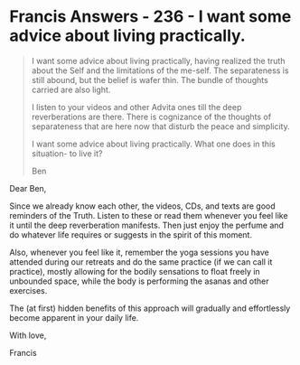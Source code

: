 # Francis Answers - 236 - I want some advice about living practically.

>I want some advice about living practically, having realized the truth about the Self and the limitations of the me-self. The separateness is still abound, but the belief is wafer thin. The bundle of thoughts carried are also light.
>
>I listen to your videos and other Advita ones till the deep reverberations are there. There is cognizance of the thoughts of separateness that are here now that disturb the peace and simplicity.
>
>I want some advice about living practically. What one does in this situation- to live it?
>
>Ben

Dear Ben,

Since we already know each other, the videos, CDs, and texts are good reminders of the Truth. Listen to these or read them whenever you feel like it until the deep reverberation manifests. Then just enjoy the perfume and do whatever life requires or suggests in the spirit of this moment.

Also, whenever you feel like it, remember the yoga sessions you have attended during our retreats and do the same practice (if we can call it practice), mostly allowing for the bodily sensations to float freely in unbounded space, while the body is performing the asanas and other exercises.

The (at first) hidden benefits of this approach will gradually and effortlessly become apparent in your daily life.

With love,

Francis